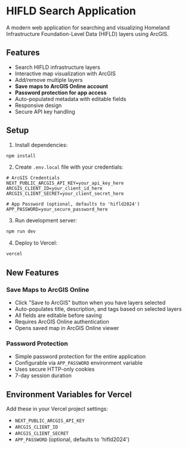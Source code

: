 # HIFLD Search Application

A modern web application for searching and visualizing Homeland Infrastructure Foundation-Level Data (HIFLD) layers using ArcGIS.

## Features

- Search HIFLD infrastructure layers
- Interactive map visualization with ArcGIS
- Add/remove multiple layers
- **Save maps to ArcGIS Online account**
- **Password protection for app access**
- Auto-populated metadata with editable fields
- Responsive design
- Secure API key handling

## Setup

1. Install dependencies:
```bash
npm install
```

2. Create `.env.local` file with your credentials:
```
# ArcGIS Credentials
NEXT_PUBLIC_ARCGIS_API_KEY=your_api_key_here
ARCGIS_CLIENT_ID=your_client_id_here
ARCGIS_CLIENT_SECRET=your_client_secret_here

# App Password (optional, defaults to 'hifld2024')
APP_PASSWORD=your_secure_password_here
```

3. Run development server:
```bash
npm run dev
```

4. Deploy to Vercel:
```bash
vercel
```

## New Features

### Save Maps to ArcGIS Online
- Click "Save to ArcGIS" button when you have layers selected
- Auto-populates title, description, and tags based on selected layers
- All fields are editable before saving
- Requires ArcGIS Online authentication
- Opens saved map in ArcGIS Online viewer

### Password Protection
- Simple password protection for the entire application
- Configurable via `APP_PASSWORD` environment variable
- Uses secure HTTP-only cookies
- 7-day session duration

## Environment Variables for Vercel

Add these in your Vercel project settings:
- `NEXT_PUBLIC_ARCGIS_API_KEY`
- `ARCGIS_CLIENT_ID` 
- `ARCGIS_CLIENT_SECRET`
- `APP_PASSWORD` (optional, defaults to 'hifld2024')